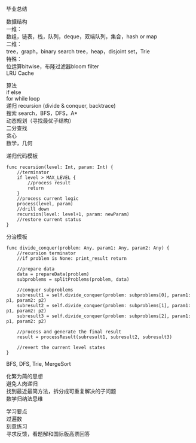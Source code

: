 毕业总结

数据结构  
一维：  
数组，链表，栈，队列，deque，双端队列，集合，hash or map  
二维：  
tree，graph，binary search tree，heap，disjoint set，Trie  
特殊：  
位运算bitwise，布隆过滤器bloom filter  
LRU Cache  
  
算法  
if else  
for while loop  
递归 recursion (divide & conquer, backtrace)  
搜索 search，BFS，DFS，A*  
动态规划（寻找最优子结构）  
二分查找  
贪心  
数学，几何  
  
递归代码模板  
```
func recursion(level: Int, param: Int) {
    //terminator
    if level > MAX_LEVEL {
        //process result
        return
    }
    //process current logic
    process(level, param)
    //drill down
    recursion(level: level+1, param: newParam)
    //restore current status
}
```

分治模板  
```
func divide_conquer(problem: Any, param1: Any, param2: Any) {
    //recursion terminator
    //if problem is None: print_result return

    //prepare data
    data = prepareData(problem)
    subproblems = splitProblems(problem, data)

    //conquer subproblems
    subresult1 = self.divide_conquer(problem: subproblems[0], param1: p1, param2: p2)
    subresult2 = self.divide_conquer(problem: subproblems[1], param1: p1, param2: p2)
    subresult3 = self.divide_conquer(problem: subproblems[2], param1: p1, param2: p2)

    //process and generate the final result
    result = processResult(subresult1, subresult2, subresult3)

    //revert the current level states
}
```

BFS, DFS, Trie, MergeSort  

化繁为简的思想  
避免人肉递归  
找到最近最简方法，拆分成可重复解决的子问题  
数学归纳法思维  
  
学习要点  
过遍数  
刻意练习  
寻求反馈，看题解和国际版高票回答  
  
